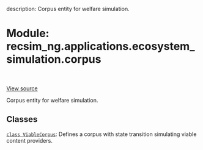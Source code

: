 description: Corpus entity for welfare simulation.

<div itemscope itemtype="http://developers.google.com/ReferenceObject">
<meta itemprop="name" content="recsim_ng.applications.ecosystem_simulation.corpus" />
<meta itemprop="path" content="Stable" />
</div>

# Module: recsim_ng.applications.ecosystem_simulation.corpus

<!-- Insert buttons and diff -->

<table class="tfo-notebook-buttons tfo-api nocontent" align="left">

</table>

<a target="_blank" href="https://github.com/google-research/recsim_ng/tree/master/recsim_ng/applications/ecosystem_simulation/corpus.py">View
source</a>

Corpus entity for welfare simulation.

## Classes

[`class ViableCorpus`](../../../recsim_ng/applications/ecosystem_simulation/corpus/ViableCorpus.md):
Defines a corpus with state transition simulating viable content providers.
